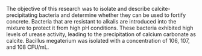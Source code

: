 The objective of this research was to isolate and describe calcite-precipitating bacteria and determine whether they can be used to fortify concrete. Bacteria that are resistant to alkalis are introduced into the mixture to protect it from high pH conditions. These bacteria exhibited high levels of urease activity, leading to the precipitation of calcium carbonate as calcite. Bacillus megaterium was isolated with a concentration of 106, 107, and 108 CFU/mL.

